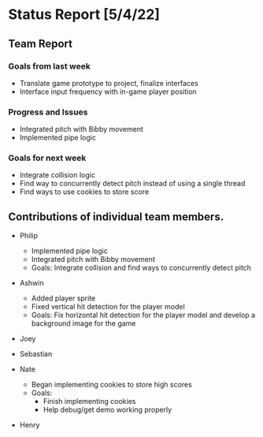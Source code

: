 # Status Report [5/4/22]

## Team Report
### Goals from last week
* Translate game prototype to project, finalize interfaces
* Interface input frequency with in-game player position
### Progress and Issues
* Integrated pitch with Bibby movement
* Implemented pipe logic
### Goals for next week
* Integrate collision logic
* Find way to concurrently detect pitch instead of using a single thread
* Find ways to use cookies to store score


## Contributions of individual team members.
* Philip
	* Implemented pipe logic 
	* Integrated pitch with Bibby movement
	* Goals: Integrate collision and find ways to concurrently detect pitch
* Ashwin
	* Added player sprite
	* Fixed vertical hit detection for the player model
	* Goals: Fix horizontal hit detection for the player model and develop a background image for the game
	
* Joey


* Sebastian

* Nate
	* Began implementing cookies to store high scores
	* Goals: 
		* Finish implementing cookies
		* Help debug/get demo working properly 		 

* Henry
